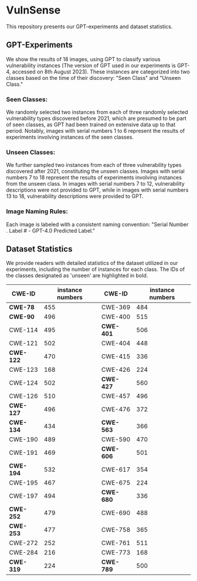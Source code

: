 # VulnSense

This repository presents our GPT-experiments and dataset statistics.


## GPT-Experiments

We show the results of 18 images, using GPT to classify various vulnerability instances (The version of GPT used in our experiments is GPT-4, accessed on 8th August 2023). These instances are categorized into two classes based on the time of their discovery: "Seen Class" and "Unseen Class."

### Seen Classes:
We randomly selected two instances from each of three randomly selected vulnerability types discovered before 2021, which are presumed to be part of seen classes, as GPT had been trained on extensive data up to that period. Notably, images with serial numbers 1 to 6 represent the results of experiments involving instances of the seen classes.

### Unseen Classes:
We further sampled two instances from each of three vulnerability types discovered after 2021, constituting the unseen classes. Images with serial numbers 7 to 18 represent the results of experiments involving instances from the unseen class. In images with serial numbers 7 to 12, vulnerability descriptions were not provided to GPT, while in images with serial numbers 13 to 18, vulnerability descriptions were provided to GPT.

### Image Naming Rules:
Each image is labeled with a consistent naming convention: "Serial Number . Label # - GPT-4.0 Predicted Label."


## Dataset Statistics

We provide readers with detailed statistics of the dataset utilized in our experiments, including the number of instances for each class. The IDs of the classes designated as 'unseen' are highlighted in bold.

| CWE-ID | instance numbers | CWE-ID | instance numbers |
|-------|------------------|-------|------------------|
| **CWE-78**  | 455            | CWE-369 | 484            |
| **CWE-90**  | 496            | CWE-400 | 515            |
| CWE-114 | 495            | **CWE-401** | 506            |
| CWE-121 | 502            | CWE-404 | 448            |
| **CWE-122** | 470            | CWE-415 | 336            |
| CWE-123 | 168            | CWE-426 | 224            |
| CWE-124 | 502            | **CWE-427** | 560            |
| CWE-126 | 510            | CWE-457 | 496            |
| **CWE-127** | 496            | CWE-476 | 372            |
| **CWE-134** | 434            | **CWE-563** | 366            |
| CWE-190 | 489            | CWE-590 | 470            |
| CWE-191 | 469            | **CWE-606** | 501            |
| **CWE-194** | 532            | CWE-617 | 354            |
| CWE-195 | 467            | CWE-675 | 224            |
| CWE-197 | 494            | **CWE-680** | 336            |
| **CWE-252** | 479            | CWE-690 | 488            |
| **CWE-253** | 477            | CWE-758 | 365            |
| CWE-272 | 252            | CWE-761 | 511            |
| CWE-284 | 216            | CWE-773 | 168            |
| **CWE-319** | 224            | **CWE-789** | 500            |
